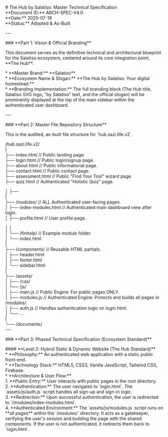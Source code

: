 \# The Hub by Salatiso: Master Technical Specification  
\*\*Document ID:\*\* ARCH-SPEC-V4.0    
\*\*Date:\*\* 2025-07-19    
\*\*Status:\*\* Adopted & As-Built

\---

\#\#\# \*\*Part 1: Vision & Official Branding\*\*

This document serves as the definitive technical and architectural blueprint for the Salatiso ecosystem, centered around its core integration point, \*\*The Hub\*\*.

\* \*\*Master Brand:\*\* \*\*Salatiso\*\*  
\* \*\*Ecosystem Name & Slogan:\*\* \*\*The Hub by Salatiso: Your digital homestead.\*\*  
\* \*\*Branding Implementation:\*\* The full branding block (The Hub title, Salatiso SVG logo, "by Salatiso" text, and the official slogan) will be prominently displayed at the top of the main sidebar within the authenticated user dashboard.

\---

\#\#\# \*\*Part 2: Master File Repository Structure\*\*

This is the audited, as-built file structure for \`hub.sazi.life.v2\`.

/hub.sazi.life.v2/  
|  
├── index.html // Public landing page.  
├── login.html // Public login/signup page.  
├── about.html // Public informational page.  
├── contact.html // Public contact page.  
├── assessment.html // Public "Find Your Tool" wizard page.  
├── quiz.html // Authenticated "Holistic Quiz" page.

│ ├──  
|  
├── /modules/ // ALL Authenticated user-facing pages.  
│ ├── index-modules.html // Authenticated main dashboard view after login.  
│ ├── profile.html // User profile page.

│ │  
│ └── /finhelp/ // Example module folder.  
│ └── index.html  
|  
├── /components/ // Reusable HTML partials.  
│ ├── header.html  
│ ├── footer.html  
│ └── sidebar.html  
|  
├── /assets/  
│ ├── /css/  
│ └── /js/  
│ ├── main.js // Public Engine: For public pages ONLY.  
│ ├── modules.js // Authenticated Engine: Protects and builds all pages in /modules/.  
│ ├── auth.js // Handles authentication logic on login.html.  
│ └── ...  
|  
└── /documents/  
\---

\#\#\# \*\*Part 3: Phased Technical Specification (Ecosystem Standard)\*\*

\#\#\#\# \*\*Level 2: Hybrid Static & Dynamic Website (The Hub Standard)\*\*  
\* \*\*Philosophy:\*\* An authenticated web application with a static public front-end.  
\* \*\*Technology Stack:\*\* HTML5, CSS3, Vanilla JavaScript, Tailwind CSS, Firebase.  
\* \*\*Architecture & User Flow:\*\*  
    1\.  \*\*Public Entry:\*\* User interacts with public pages in the root directory.  
    2\.  \*\*Authentication:\*\* The user navigates to \`login.html\`. The \`assets/js/auth.js\` script handles all sign-up and sign-in logic.  
    3\.  \*\*Redirection:\*\* Upon successful authentication, the user is redirected to \`/modules/index-modules.html\`.  
    4\.  \*\*Authenticated Environment:\*\* The \`assets/js/modules.js\` script runs on \*\*all pages\*\* within the \`/modules/\` directory. It acts as a gatekeeper, verifying the user's session and building the page with the shared components. If the user is not authenticated, it redirects them back to \`login.html\`.  
